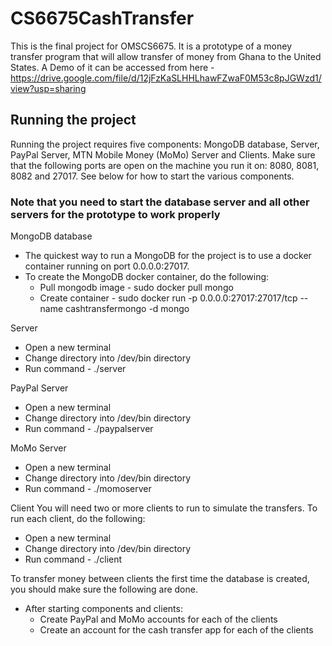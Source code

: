 # CS6675CashTransfer
This is the final project for OMSCS6675. It is a prototype of a money transfer program that will allow transfer of money from Ghana to the United States. A Demo of it can be accessed from here - https://drive.google.com/file/d/12jFzKaSLHHLhawFZwaF0M53c8pJGWzd1/view?usp=sharing

## Running the project
Running the project requires five components: MongoDB database, Server, PayPal Server, MTN Mobile Money (MoMo) Server and Clients. Make sure that the following ports are open on the machine you run it on: 8080, 8081, 8082 and 27017. See below for how to start the various components.

### Note that you need to start the database server and all other servers for the prototype to work properly

MongoDB database
- The quickest way to run a MongoDB for the project is to use a docker container running on port 0.0.0.0:27017.
- To create the MongoDB docker container, do the following:
  - Pull mongodb image - sudo docker pull mongo
  - Create container - sudo docker run -p 0.0.0.0:27017:27017/tcp --name cashtransfermongo -d mongo
  
Server
- Open a new terminal
- Change directory into /dev/bin directory
- Run command - ./server

PayPal Server
- Open a new terminal
- Change directory into /dev/bin directory
- Run command - ./paypalserver

MoMo Server
- Open a new terminal
- Change directory into /dev/bin directory
- Run command - ./momoserver

Client
You will need two or more clients to run to simulate the transfers. To run each client, do the following:
- Open a new terminal
- Change directory into /dev/bin directory
- Run command - ./client

To transfer money between clients the first time the database is created, you should make sure the following are done.
- After starting components and clients:  
  - Create PayPal and MoMo accounts for each of the clients
  - Create an account for the cash transfer app for each of the clients

